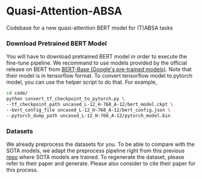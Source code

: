 # Quasi-Attention-ABSA
Codebase for a new quasi-attention BERT model for (T)ABSA tasks

### Download Pretrained BERT Model
You will have to download pretrained BERT model in order to execute the fine-tune pipeline. We recommand to use models provided by the official release on BERT from [BERT-Base (Google's pre-trained models)](https://github.com/google-research/bert). Note that their model is in tensorflow format. To convert tensorflow model to pytorch model, you can use the helper script to do that. For example,
```bash
cd code/
python convert_tf_checkpoint_to_pytorch.py \
--tf_checkpoint_path uncased_L-12_H-768_A-12/bert_model.ckpt \
--bert_config_file uncased_L-12_H-768_A-12/bert_config.json \
--pytorch_dump_path uncased_L-12_H-768_A-12/pytorch_model.bin
```

### Datasets
We already preprocess the datasets for you. To be able to compare with the SOTA models,
we adapt the preprocess pipeline right from this previous [repo](https://github.com/HSLCY/ABSA-BERT-pair) where SOTA models are trained. To regenerate the dataset, please refer
to their paper and generate. Please also consider to cite their paper for this process.